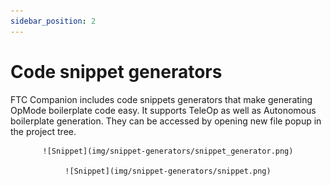 ```yaml
---
sidebar_position: 2
---
```


# Code snippet generators
FTC Companion includes code snippets generators that make generating OpMode boilerplate code easy. It supports TeleOp as
well as Autonomous boilerplate generation. They can be accessed by opening new file popup in the project tree.

<div align="center">

    ![Snippet](img/snippet-generators/snippet_generator.png)

    ![Snippet](img/snippet-generators/snippet.png)

</div>
